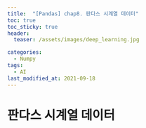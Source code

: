 ```yaml
---
title:  "[Pandas] chap8. 판다스 시계열 데이터"
toc: true
toc_sticky: true
header:
  teaser: /assets/images/deep_learning.jpg

categories:
  - Numpy
tags:
  - AI
last_modified_at: 2021-09-18
---  
```


# 판다스 시계열 데이터

